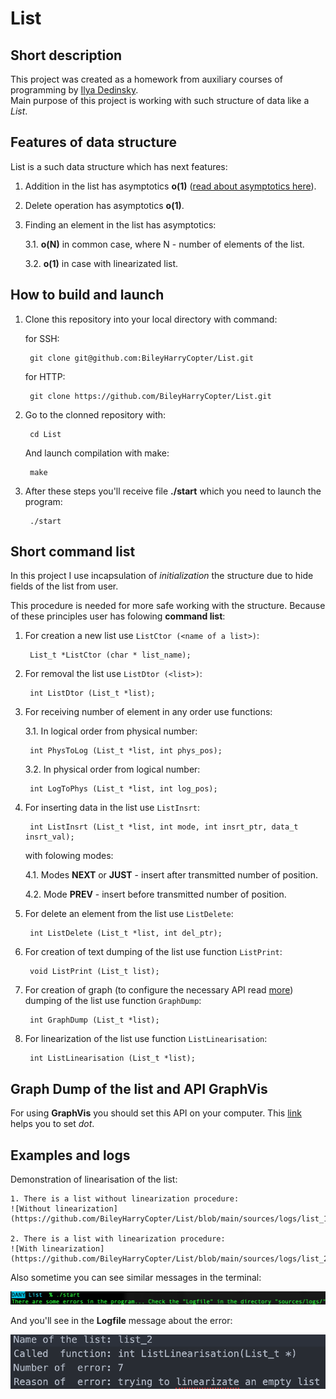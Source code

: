 # List #

## Short description ##

This project was created as a homework from auxiliary courses of programming by [Ilya Dedinsky](https://github.com/ded32?tab=following).  
Main purpose of this project is working with such structure of data like a *List*.

## Features of data structure ##

List is a such data structure which has next features:

1. Addition in the list has asymptotics **o(1)** ([read about asymptotics here](http://cs.mipt.ru/wp/wp-content/uploads/2018/09/02-resource.pdf)).

2. Delete operation has asymptotics **o(1)**.

3. Finding an element in the list has asymptotics:

    3.1. **o(N)** in common case, where N - number of elements of the list.

    3.2. **o(1)** in case with linearizated list.

## How to build and launch ##

1. Clone this repository into your local directory with command:

    for SSH:

        git clone git@github.com:BileyHarryCopter/List.git

    for HTTP:

        git clone https://github.com/BileyHarryCopter/List.git

2. Go to the clonned repository with:

        cd List

    And launch compilation with make:

        make

3. After these steps you'll receive file **./start** which you need to launch the program:

        ./start

## Short command list ##

In this project I use incapsulation of *initialization* the structure due to hide fields of the list from user.

This procedure is needed for more safe working with the structure. Because of these principles user has folowing **command list**:

1. For creation a new list use `ListCtor (<name of a list>)`:

        List_t *ListCtor (char * list_name);

2. For removal the list use `ListDtor (<list>)`:

        int ListDtor (List_t *list);

3. For receiving number of element in any order use functions:

    3.1. In logical order from physical number:

        int PhysToLog (List_t *list, int phys_pos);

    3.2. In physical order from logical number:

        int LogToPhys (List_t *list, int log_pos);

4. For inserting data in the list use `ListInsrt`:

        int ListInsrt (List_t *list, int mode, int insrt_ptr, data_t insrt_val);

    with folowing modes:

    4.1. Modes **NEXT** or **JUST** - insert after transmitted number of position.

    4.2. Mode **PREV** - insert before transmitted number of position.

5. For delete an element from the list use `ListDelete`:

        int ListDelete (List_t *list, int del_ptr);

6. For creation of text dumping of the list use function `ListPrint`:

        void ListPrint (List_t list);

7. For creation of graph (to configure the necessary API read [more](#graph-dump-of-the-list-and-api-graphvis)) dumping of the list use function `GraphDump`:

        int GraphDump (List_t *list);

8. For linearization of the list use function `ListLinearisation`:

        int ListLinearisation (List_t *list);

## Graph Dump of the list and API GraphVis ##

For using **GraphVis** you should set this API on your computer. This [link](https://graphviz.org/) helps you to set *dot*.

## Examples and logs ##

Demonstration of linearisation of the list:

    1. There is a list without linearization procedure:
    ![Without linearization](https://github.com/BileyHarryCopter/List/blob/main/sources/logs/list_1_dump.png)

    2. There is a list with linearization procedure:
    ![With linearization](https://github.com/BileyHarryCopter/List/blob/main/sources/logs/list_2_dump.png)

Also sometime you can see similar messages in the terminal:

![Appearance of error](https://github.com/BileyHarryCopter/List/blob/main/sources/logs/appear_error.png)

And you'll see in the **Logfile** message about the error:

![Error](https://github.com/BileyHarryCopter/List/blob/main/sources/logs/error.png)
